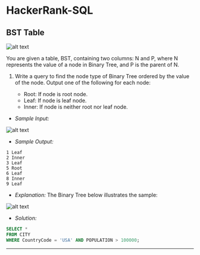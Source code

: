 # HackerRank-SQL
## BST Table
![alt text](https://s3.amazonaws.com/hr-challenge-images/12888/1443818507-5095ab9853-1.png)

You are given a table, BST, containing two columns: N and P, where N represents the value of a node in Binary Tree, and P is the parent of N.

1. Write a query to find the node type of Binary Tree ordered by the value of the node. Output one of the following for each node:

   * Root: If node is root node.
   * Leaf: If node is leaf node.
   * Inner: If node is neither root nor leaf node.

- *Sample Input:*

![alt text](https://s3.amazonaws.com/hr-challenge-images/12888/1443818507-5095ab9853-1.png)

- *Sample Output:*
```
1 Leaf
2 Inner
3 Leaf
5 Root
6 Leaf
8 Inner
9 Leaf
```
- *Explanation:*
The Binary Tree below illustrates the sample:

![alt text](https://s3.amazonaws.com/hr-challenge-images/12888/1443773633-f9e6fd314e-simply_sql_bst.png)

- *Solution:*
```sql
SELECT *
FROM CITY
WHERE CountryCode = 'USA' AND POPULATION > 100000;
```
----



